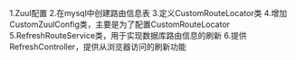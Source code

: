 
1.Zuul配置
2.在mysql中创建路由信息表
3.定义CustomRouteLocator类
4.增加CustomZuulConfig类，主要是为了配置CustomRouteLocator
5.RefreshRouteService类，用于实现数据库路由信息的刷新
6.提供RefreshController，提供从浏览器访问的刷新功能
